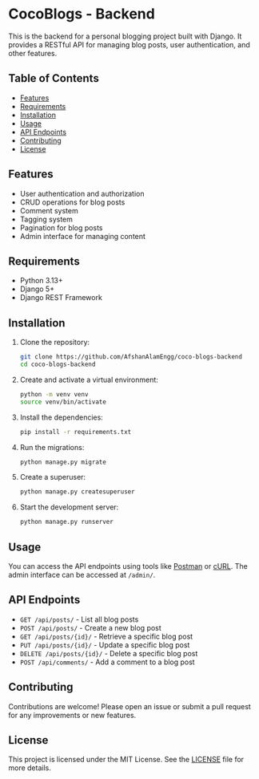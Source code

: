 # CocoBlogs - Backend

This is the backend for a personal blogging project built with Django. It provides a RESTful API for managing blog posts, user authentication, and other features.

## Table of Contents

- [Features](#features)
- [Requirements](#requirements)
- [Installation](#installation)
- [Usage](#usage)
- [API Endpoints](#api-endpoints)
- [Contributing](#contributing)
- [License](#license)

## Features

- User authentication and authorization
- CRUD operations for blog posts
- Comment system
- Tagging system
- Pagination for blog posts
- Admin interface for managing content

## Requirements

- Python 3.13+
- Django 5+
- Django REST Framework

## Installation

1. Clone the repository:
    ```bash
    git clone https://github.com/AfshanAlamEngg/coco-blogs-backend
    cd coco-blogs-backend
    ```

2. Create and activate a virtual environment:
    ```bash
    python -m venv venv
    source venv/bin/activate
    ```

3. Install the dependencies:
    ```bash
    pip install -r requirements.txt
    ```

4. Run the migrations:
    ```bash
    python manage.py migrate
    ```

5. Create a superuser:
    ```bash
    python manage.py createsuperuser
    ```

6. Start the development server:
    ```bash
    python manage.py runserver
    ```

## Usage

You can access the API endpoints using tools like [Postman](https://www.postman.com/) or [cURL](https://curl.se/). The admin interface can be accessed at `/admin/`.

## API Endpoints

- `GET /api/posts/` - List all blog posts
- `POST /api/posts/` - Create a new blog post
- `GET /api/posts/{id}/` - Retrieve a specific blog post
- `PUT /api/posts/{id}/` - Update a specific blog post
- `DELETE /api/posts/{id}/` - Delete a specific blog post
- `POST /api/comments/` - Add a comment to a blog post

## Contributing

Contributions are welcome! Please open an issue or submit a pull request for any improvements or new features.

## License

This project is licensed under the MIT License. See the [LICENSE](LICENSE) file for more details.
